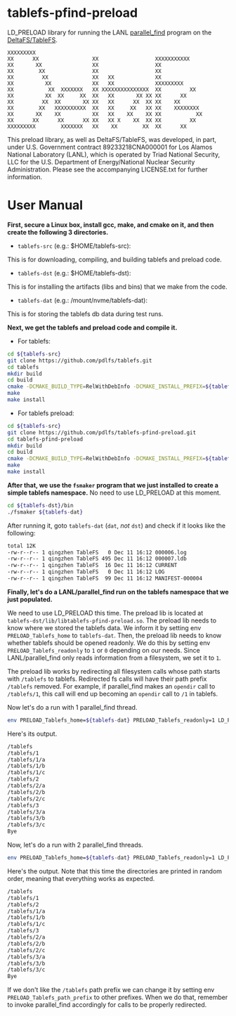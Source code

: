 # tablefs-pfind-preload
LD_PRELOAD library for running the LANL [parallel_find](https://github.com/mar-file-system/GUFI/blob/parallel_find/src/parallel_find.c) program on the [DeltaFS/TableFS](https://github.com/pdlfs/tablefs).

```
XXXXXXXXX
XX      XX                 XX                  XXXXXXXXXXX
XX       XX                XX                  XX
XX        XX               XX                  XX
XX         XX              XX   XX             XX
XX          XX             XX   XX             XXXXXXXXX
XX           XX  XXXXXXX   XX XXXXXXXXXXXXXXX  XX         XX
XX          XX  XX     XX  XX   XX       XX XX XX      XX
XX         XX  XX       XX XX   XX      XX  XX XX    XX
XX        XX   XXXXXXXXXX  XX   XX     XX   XX XX    XXXXXXXX
XX       XX    XX          XX   XX    XX    XX XX           XX
XX      XX      XX      XX XX   XX X    XX  XX XX         XX
XXXXXXXXX        XXXXXXX   XX    XX        XX  XX      XX
```

This preload library, as well as DeltaFS/TableFS, was developed, in part, under U.S. Government contract 89233218CNA000001 for Los Alamos National Laboratory (LANL), which is operated by Triad National Security, LLC for the U.S. Department of Energy/National Nuclear Security Administration. Please see the accompanying LICENSE.txt for further information.

# User Manual

**First, secure a Linux box, install gcc, make, and cmake on it, and then create the following 3 directories.**

* `tablefs-src` (e.g.: $HOME/tablefs-src):

This is for downloading, compiling, and building tablefs and preload code.

* `tablefs-dst` (e.g.: $HOME/tablefs-dst):

This is for installing the artifacts (libs and bins) that we make from the code.
  
* `tablefs-dat` (e.g.: /mount/nvme/tablefs-dat):

This is for storing the tablefs db data during test runs.

**Next, we get the tablefs and preload code and compile it.**

* For tablefs:

```bash
cd ${tablefs-src}
git clone https://github.com/pdlfs/tablefs.git
cd tablefs
mkdir build
cd build
cmake -DCMAKE_BUILD_TYPE=RelWithDebInfo -DCMAKE_INSTALL_PREFIX=${tablefs-dst} -DTABLEFS_COMMON_INTREE=ON -DBUILD_SHARED_LIBS=ON -DBUILD_TESTS=ON ..
make
make install
```

* For tablefs preload:

```bash
cd ${tablefs-src}
git clone https://github.com/pdlfs/tablefs-pfind-preload.git
cd tablefs-pfind-preload
mkdir build
cd build
cmake -DCMAKE_BUILD_TYPE=RelWithDebInfo -DCMAKE_INSTALL_PREFIX=${tablefs-dst} ..
make
make install
```

**After that, we use the `fsmaker` program that we just installed to create a simple tablefs namespace.**
No need to use LD_PRELOAD at this moment.

```bash
cd ${tablefs-dst}/bin
./fsmaker ${tablefs-dat}
```

After running it, goto `tablefs-dat` (`dat`, *not* `dst`) and check if it looks like the following:

```bash
total 12K
-rw-r--r-- 1 qingzhen TableFS   0 Dec 11 16:12 000006.log
-rw-r--r-- 1 qingzhen TableFS 495 Dec 11 16:12 000007.ldb
-rw-r--r-- 1 qingzhen TableFS  16 Dec 11 16:12 CURRENT
-rw-r--r-- 1 qingzhen TableFS   0 Dec 11 16:12 LOG
-rw-r--r-- 1 qingzhen TableFS  99 Dec 11 16:12 MANIFEST-000004
```

**Finally, let's do a LANL/parallel_find run on the tablefs namespace that we just populated.**

We need to use LD_PRELOAD this time. The preload lib is located at `tablefs-dst/lib/libtablefs-pfind-preload.so`. The preload lib needs to know where we stored the tablefs data. We inform it by setting env `PRELOAD_Tablefs_home` to `tablefs-dat`. Then, the preload lib needs to know whether tablefs should be opened readonly. We do this by setting env `PRELOAD_Tablefs_readonly` to `1` or `0` depending on our needs. Since LANL/parallel_find only reads information from a filesystem, we set it to `1`.

The preload lib works by redirecting all filesystem calls whose path starts with `/tablefs` to tablefs. Redirected fs calls will have their path prefix `/tablefs` removed. For example, if parallel_find makes an `opendir` call to `/tablefs/1`,  this call will end up becoming an `opendir` call to `/1` in tablefs.

Now let's do a run with 1 parallel_find thread.

```bash
env PRELOAD_Tablefs_home=${tablefs-dat} PRELOAD_Tablefs_readonly=1 LD_PRELOAD=${tablefs-dst}/lib/libtablefs-pfind-preload.so /path/to/lanl/gufi/parallel_find /tablefs -n 1
```

Here's its output.

```bash
/tablefs
/tablefs/1
/tablefs/1/a
/tablefs/1/b
/tablefs/1/c
/tablefs/2
/tablefs/2/a
/tablefs/2/b
/tablefs/2/c
/tablefs/3
/tablefs/3/a
/tablefs/3/b
/tablefs/3/c
Bye
```

Now, let's do a run with 2 parallel_find threads.

```bash
env PRELOAD_Tablefs_home=${tablefs-dat} PRELOAD_Tablefs_readonly=1 LD_PRELOAD=${tablefs-dst}/lib/libtablefs-pfind-preload.so /path/to/lanl/gufi/parallel_find /tablefs -n 2
```

Here's the output. Note that this time the directories are printed in random order, meaning that everything works as expected.

```bash
/tablefs
/tablefs/1
/tablefs/2
/tablefs/1/a
/tablefs/1/b
/tablefs/1/c
/tablefs/3
/tablefs/2/a
/tablefs/2/b
/tablefs/2/c
/tablefs/3/a
/tablefs/3/b
/tablefs/3/c
Bye
```

If we don't like the `/tablefs` path prefix we can change it by setting env `PRELOAD_Tablefs_path_prefix` to other prefixes. When we do that, remember to invoke parallel_find accordingly for calls to be properly redirected.
